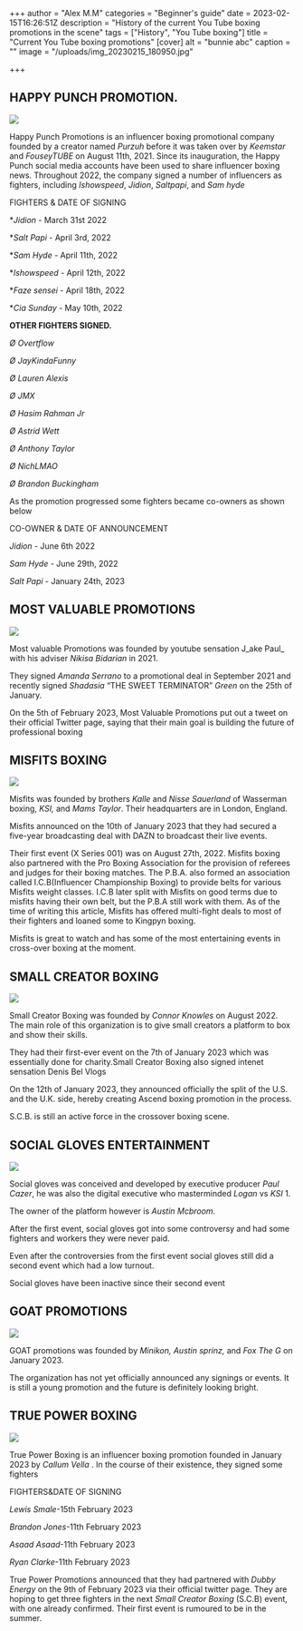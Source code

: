 +++
author = "Alex M.M"
categories = "Beginner's guide"
date = 2023-02-15T16:26:51Z
description = "History of the current You Tube boxing promotions in the scene"
tags = ["History", "You Tube boxing"]
title = "Current You Tube boxing promotions"
[cover]
alt = "bunnie abc"
caption = ""
image = "/uploads/img_20230215_180950.jpg"

+++
## HAPPY PUNCH PROMOTION.

![](/uploads/img_20230215_175653.jpg)

Happy Punch Promotions is an influencer boxing promotional company founded by a creator named _Purzuh_ before it was taken over by _Keemstar_ and _FouseyTUBE_ on August 11th, 2021. Since its inauguration, the Happy Punch social media accounts have been used to share influencer boxing news. Throughout 2022, the company signed a number of influencers as fighters, including _Ishowspeed_, _Jidion_, _Saltpapi_, and _Sam hyde_

FIGHTERS            &               DATE OF SIGNING

\*_Jidion_           -                     March 31st 2022

\*_Salt Papi_          -                  April 3rd, 2022

\*_Sam Hyde_         -                April 11th, 2022

\*_Ishowspeed_        -              April 12th, 2022

\*_Faze sensei_         -              April 18th, 2022

\*_Cia Sunday_          -             May 10th, 2022

**OTHER FIGHTERS SIGNED.**

_Ø Overtflow_

_Ø JayKindaFunny_

_Ø Lauren Alexis_

_Ø JMX_

_Ø Hasim Rahman Jr_

_Ø Astrid Wett_

_Ø Anthony Taylor_

_Ø NichLMAO_

_Ø Brandon Buckingham_

As the promotion progressed some fighters became co-owners as shown below

CO-OWNER         &          DATE OF ANNOUNCEMENT

_Jidion_                   -             June 6th 2022

_Sam Hyde_           -              June 29th, 2022

_Salt Papi_             -              January 24th, 2023

## MOST VALUABLE PROMOTIONS

![](/uploads/img_20230215_175334.jpg)

Most valuable Promotions was founded by youtube sensation J_ake Paul_ with his adviser _Nikisa Bidarian_ in 2021.

They signed _Amanda Serrano_ to a promotional deal in September 2021 and recently signed _Shadasia_ “THE SWEET TERMINATOR” _Green_ on the 25th of January.

On the 5th of February 2023, Most Valuable Promotions put out a tweet on their official Twitter page, saying that their main goal is building the future of professional boxing

## MISFITS BOXING

![](/uploads/img_20230215_175357.jpg)

Misfits was founded by brothers _Kalle_ and _Nisse Sauerland_ of Wasserman boxing, _KSI,_ and _Mams Taylor_. Their headquarters are in London, England.

Misfits announced on the 10th of January 2023 that they had secured a five-year broadcasting deal with DAZN to broadcast their live events.

Their first event (X Series 001) was on August 27th, 2022. Misfits boxing also partnered with the Pro Boxing Association for the provision of referees and judges for their boxing matches. The P.B.A. also formed an association called I.C.B(Influencer Championship Boxing) to provide belts for various Misfits weight classes. I.C.B later split with Misfits on good terms due to misfits having their own belt, but the P.B.A still work with them. As of the time of writing this article, Misfits has offered multi-fight deals to most of their fighters and loaned some to Kingpyn boxing.

Misfits is great to watch and has some of the most entertaining events in cross-over boxing at the moment.

## SMALL CREATOR BOXING

![](/uploads/img_20230215_175317.jpg)

Small Creator Boxing was founded by _Connor Knowles_ on August 2022. The main role of this organization is to give small creators a platform to box and show their skills.

They had their first-ever event on the 7th of January 2023 which was essentially done for charity.Small Creator Boxing also signed intenet sensation Denis Bel Vlogs

On the 12th of January 2023, they announced officially the split of the U.S. and the U.K. side, hereby creating Ascend boxing promotion in the process.

S.C.B. is still an active force in the crossover boxing scene.

## SOCIAL GLOVES ENTERTAINMENT

![](/uploads/img_20230215_175520.jpg)

Social gloves was conceived and developed by executive producer _Paul Cazer_, he was also the digital executive who masterminded _Logan_ vs _KSI_ 1.

The owner of the platform however is _Austin Mcbroom._

After the first event, social gloves got into some controversy and had some fighters and workers they were never paid.

Even after the controversies from the first event social gloves still did a second event which had a low turnout.

Social gloves have been inactive since their second event

## GOAT PROMOTIONS

![](/uploads/img_20230215_175448.jpg)

GOAT promotions was founded by _Minikon, Austin sprinz,_ and _Fox The G_ on January 2023.

The organization has not yet officially announced any signings or events. It is still a young promotion and the future is definitely looking bright.

## TRUE POWER BOXING

![](/uploads/img_20230215_211500.jpg)

True Power Boxing is an influencer boxing promotion founded in January 2023 by _Callum Vella_ . In the course of their existence, they signed some fighters

FIGHTERS&DATE OF SIGNING

_Lewis Smale_-15th February 2023

_Brandon Jones_-11th February 2023

_Asaad Asaad_-11th February 2023

_Ryan Clarke_-11th February 2023

True Power Promotions announced that they had partnered with _Dubby Energy_ on the 9th of February 2023 via their official twitter page. They are hoping to get three fighters in the next _Small Creator Boxing_ (S.C.B) event, with one already confirmed. Their first event is rumoured to be in the summer.